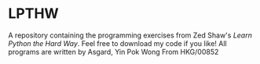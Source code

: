 # LPTHW
A repository containing the programming exercises from Zed Shaw's *Learn Python the
Hard Way*.
Feel free to download my code if you like!
All programs are written by Asgard, Yin Pok Wong
From HKG/00852
